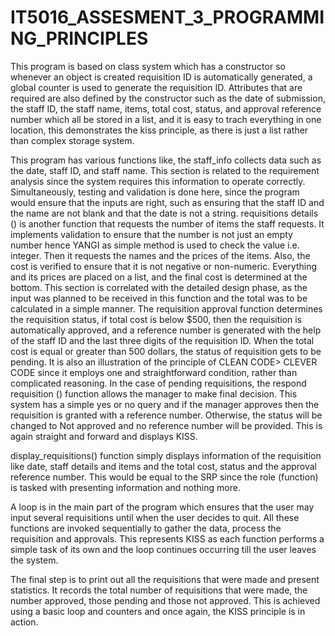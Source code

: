 # IT5016_ASSESMENT_3_PROGRAMMING_PRINCIPLES

This program is based on class system which has a constructor so whenever an object is created requisition ID is automatically generated, a global counter is used to generate the requisition ID. Attributes that are required are also defined by the constructor such as the date of submission, the staff ID, the staff name, items, total cost, status, and approval reference number which all be stored in a list, and it is easy to trach everything in one location, this demonstrates the kiss principle, as there is just a list rather than complex storage system.

This program has various functions like, the staff_info collects data such as the date, staff ID, and staff name. This section is related to the requirement analysis since the system requires this information to operate correctly. Simultaneously, testing and validation is done here, since the program would ensure that the inputs are right, such as ensuring that the staff ID and the name are not blank and that the date is not a string. requisitions details () is another function that requests the number of items the staff requests. It implements validation to ensure that the number is not just an empty number hence YANGI as simple method is used to check the value i.e. integer. Then it requests the names and the prices of the items. Also, the cost is verified to ensure that it is not negative or non-numeric. Everything and its prices are placed on a list, and the final cost is determined at the bottom. This section is correlated with the detailed design phase, as the input was planned to be received in this function and the total was to be calculated in a simple manner. The requisition approval function determines the requisition status, if total cost is below $500, then the requisition is automatically approved, and a reference number is generated with the help of the staff ID and the last three digits of the requisition ID. When the total cost is equal or greater than 500 dollars, the status of requisition gets to be pending. It is also an illustration of the principle of CLEAN CODE> CLEVER CODE since it employs one and straightforward condition, rather than complicated reasoning. In the case of pending requisitions, the respond requisition () function allows the manager to make final decision. This system has a simple yes or no query and if the manager approves then the requisition is granted with a reference number. Otherwise, the status will be changed to Not approved and no reference number will be provided. This is again straight and forward and displays KISS.

display_requisitions() function simply displays information of the requisition like date, staff details and items and the total cost, status and the approval reference number. This would be equal to the SRP since the role (function) is tasked with presenting information and nothing more.

A loop is in the main part of the program which ensures that the user may input several requisitions until when the user decides to quit. All these functions are invoked sequentially to gather the data, process the requisition and approvals. This represents KISS as each function performs a simple task of its own and the loop continues occurring till the user leaves the system.

The final step is to print out all the requisitions that were made and present statistics. It records the total number of requisitions that were made, the number approved, those pending and those not approved. This is achieved using a basic loop and counters and once again, the KISS principle is in action.











